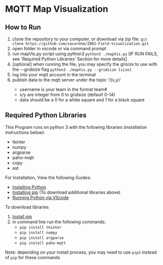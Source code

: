 # MQTT Map Visualization

## How to Run
1. clone the repository to your computer, or download via zip file:  `git clone https://github.com/savardnm/2002-Field-Visualization.git`
2. open folder in vscode or via command prompt
3. run mapVis.py script using python3 `python3 ./mapVis.py`  [IF RUN FAILS, see 'Required Python Libraries' Section for more details]
4. [optional] when running the file, you may specify the grisize to use with the --gridsize flag `python3 ./mapVis.py --gridsize [size]`
5. log into your mqtt account in the terminal
6. publish data to the mqtt server under the topic '<username>/(x,y)'
   * username is your team in the format team#
   * x/y are integer from 0 to gridsize (default 0-14)
   * data should be a 0 for a white square and 1 for a black square

## Required Python Libraries
This Program runs on python 3 with the following libraries (installation instructions below):
- tkinter
- numpy
- argparse
- paho-mqtt
- copy
- ast

For Installation, View the following Guides:

- [Installing Python](https://www.python.org/downloads/)
- [Installing pip](https://packaging.python.org/en/latest/tutorials/installing-packages/) (To download additional libraries above)
- [Running Python via VScode](https://code.visualstudio.com/docs/languages/python)

To download libraries
1. [Install pip](https://packaging.python.org/en/latest/tutorials/installing-packages/)
2. in command line run the following commands:
   * `pip install tkinter`
   * `pip install numpy`
   * `pip install argparse`
   * `pip install paho-mqtt`

Note: depending on your install process, you may need to use `pip3` instead of `pip` for these commands
